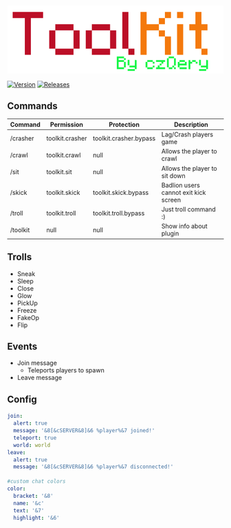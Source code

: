 <p align="center">
    <img src="https://github.com/czQery/ToolKit/blob/master/banner.png?raw=true">
</p>

[![Version](https://img.shields.io/badge/version-v2.2-informational.svg)](https://github.com/czQery/ToolKit/releases)
[![Releases](https://img.shields.io/badge/download-1.16.1-brightgreen.svg)](https://github.com/czQery/ToolKit/releases)

## Commands
| Command           | Permission            | Protection                | Description                           |
| ----------------- | --------------------- | ------------------------- | ------------------------------------- |
| /crasher          | toolkit.crasher       | toolkit.crasher.bypass    | Lag/Crash players game                |
| /crawl            | toolkit.crawl         | null                      | Allows the player to crawl            |
| /sit              | toolkit.sit           | null                      | Allows the player to sit down         |
| /skick            | toolkit.skick         | toolkit.skick.bypass      | Badlion users cannot exit kick screen |
| /troll            | toolkit.troll         | toolkit.troll.bypass      | Just troll command :)                 |
| /toolkit          | null                  | null                      | Show info about plugin                |

## Trolls
- Sneak
- Sleep
- Close
- Glow
- PickUp
- Freeze
- FakeOp
- Flip

## Events
- Join message
  - Teleports players to spawn
- Leave message

## Config
```yml
join:
  alert: true
  message: '&8[&cSERVER&8]&6 %player%&7 joined!'
  teleport: true
  world: world
leave:
  alert: true
  message: '&8[&cSERVER&8]&6 %player%&7 disconnected!'

#custom chat colors
color:
  bracket: '&8'
  name: '&c'
  text: '&7'
  highlight: '&6'
```
